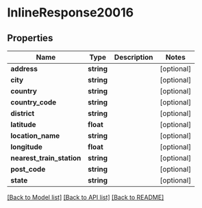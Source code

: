 # InlineResponse20016

## Properties
Name | Type | Description | Notes
------------ | ------------- | ------------- | -------------
**address** | **string** |  | [optional] 
**city** | **string** |  | [optional] 
**country** | **string** |  | [optional] 
**country_code** | **string** |  | [optional] 
**district** | **string** |  | [optional] 
**latitude** | **float** |  | [optional] 
**location_name** | **string** |  | [optional] 
**longitude** | **float** |  | [optional] 
**nearest_train_station** | **string** |  | [optional] 
**post_code** | **string** |  | [optional] 
**state** | **string** |  | [optional] 

[[Back to Model list]](../../README.md#documentation-for-models) [[Back to API list]](../../README.md#documentation-for-api-endpoints) [[Back to README]](../../README.md)

